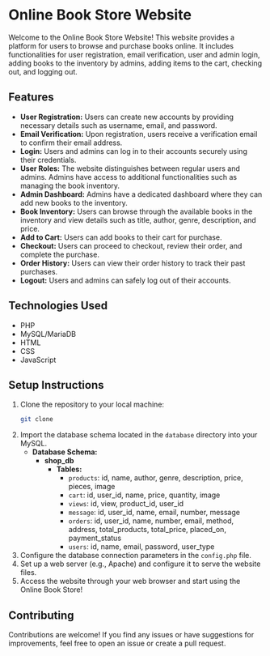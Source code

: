 # Online Book Store Website

Welcome to the Online Book Store Website! This website provides a platform for users to browse and purchase books online. It includes functionalities for user registration, email verification, user and admin login, adding books to the inventory by admins, adding items to the cart, checking out, and logging out.

## Features
- **User Registration:** Users can create new accounts by providing necessary details such as username, email, and password.
- **Email Verification:** Upon registration, users receive a verification email to confirm their email address.
- **Login:** Users and admins can log in to their accounts securely using their credentials.
- **User Roles:** The website distinguishes between regular users and admins. Admins have access to additional functionalities such as managing the book inventory.
- **Admin Dashboard:** Admins have a dedicated dashboard where they can add new books to the inventory.
- **Book Inventory:** Users can browse through the available books in the inventory and view details such as title, author, genre, description, and price.
- **Add to Cart:** Users can add books to their cart for purchase.
- **Checkout:** Users can proceed to checkout, review their order, and complete the purchase.
- **Order History:** Users can view their order history to track their past purchases.
- **Logout:** Users and admins can safely log out of their accounts.

## Technologies Used
- PHP
- MySQL/MariaDB
- HTML
- CSS
- JavaScript

## Setup Instructions
1. Clone the repository to your local machine:
    ```bash
    git clone
    ```
2. Import the database schema located in the `database` directory into your MySQL.
    - **Database Schema:**
        - **shop_db**
            - **Tables:**
                - `products`: id, name, author, genre, description, price, pieces, image
                - `cart`: id, user_id, name, price, quantity, image
                - `views`: id, view, product_id, user_id
                - `message`: id, user_id, name, email, number, message
                - `orders`: id, user_id, name, number, email, method, address, total_products, total_price, placed_on, payment_status
                - `users`: id, name, email, password, user_type
3. Configure the database connection parameters in the `config.php` file.
4. Set up a web server (e.g., Apache) and configure it to serve the website files.
5. Access the website through your web browser and start using the Online Book Store!

## Contributing
Contributions are welcome! If you find any issues or have suggestions for improvements, feel free to open an issue or create a pull request.
